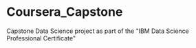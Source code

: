# Coursera_Capstone
Capstone Data Science project as part of the "IBM Data Science Professional Certificate"
